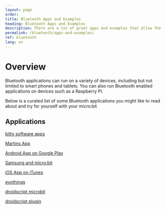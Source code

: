 ```yaml
---
layout: page
order: 
title: Bluetooth Apps and Examples 
heading: Bluetooth Apps and Examples
description: There are a lot of great apps and examples that allow the micro:bit to talk to a smartphone over BLE
permalink: /bluetooth/apps-and-examples/
ref: bluetooth
lang: en
---
```


# Overview

Bluetooth applications can run on a variety of devices, including but not limited
to smart phones and tablets. You can also run Bluetooth enabled applications
on devices such as a Raspberry Pi.

Below is a curated list of some Bluetooth applications you might like to read
about and try for yourself with your micro:bit


## Applications

[bitty software apps](http://www.bittysoftware.com)

[Martins App](http://bluetooth-mdw.blogspot.co.uk/p/bbc-microbit.html)

[Android App on Google Play](https://play.google.com/store/apps/details?id=com.samsung.microbit&hl=en_GB)

[Samsung and micro:bit](http://www.samsung.com/uk/microbit/)

[iOS App on iTunes](https://itunes.apple.com/gb/app/micro-bit/id1092687276?mt=8)

[evothings](https://evothings.com/evothings-and-the-bbc-microbit/)

[droidscript microbit](http://www.microbit-js.org/controlling-microbit-with-droidscript/)

[droidscript plugin](http://www.microbit-js.org/installing-the-microbit-plugin-for-droidscript/)
